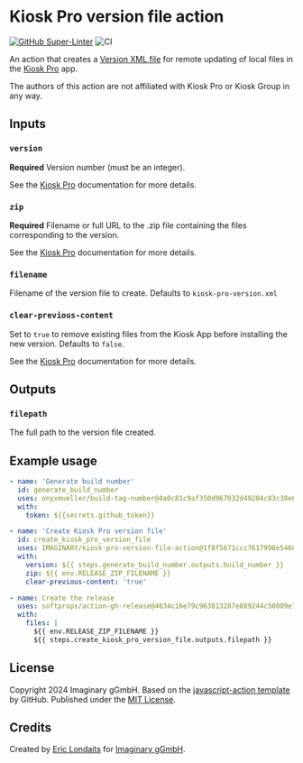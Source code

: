 # Kiosk Pro version file action

[![GitHub Super-Linter](https://github.com/actions/javascript-action/actions/workflows/linter.yml/badge.svg)](https://github.com/super-linter/super-linter)
![CI](https://github.com/actions/javascript-action/actions/workflows/ci.yml/badge.svg)

An action that creates a
[Version XML file](https://support.kioskgroup.com/article/1084-remote-update-of-local-files#xml)
for remote updating of local files in the
[Kiosk Pro](https://www.kioskgroup.com/pages/kiosk-pro-software) app.

The authors of this action are not affiliated with Kiosk Pro or Kiosk Group in
any way.

## Inputs

### `version`

**Required** Version number (must be an integer).

See the
[Kiosk Pro](https://support.kioskgroup.com/article/1084-remote-update-of-local-files#xml)
documentation for more details.

### `zip`

**Required** Filename or full URL to the .zip file containing the files
corresponding to the version.

See the
[Kiosk Pro](https://support.kioskgroup.com/article/1084-remote-update-of-local-files#xml)
documentation for more details.

### `filename`

Filename of the version file to create. Defaults to `kiosk-pro-version.xml`

### `clear-previous-content`

Set to `true` to remove existing files from the Kiosk App before installing the
new version. Defaults to `false`.

See the
[Kiosk Pro](https://support.kioskgroup.com/article/1084-remote-update-of-local-files#xml)
documentation for more details.

## Outputs

### `filepath`

The full path to the version file created.

## Example usage

```yaml
- name: 'Generate build number'
  id: generate_build_number
  uses: onyxmueller/build-tag-number@4a0c81c9af350d967032d49204c83c38e6b0c8e4
  with:
    token: ${{secrets.github_token}}

- name: 'Create Kiosk Pro version file'
  id: create_kiosk_pro_version_file
  uses: IMAGINARY/kiosk-pro-version-file-action@1f8f5671ccc7617998e5468aff5e89854bf10e3e
  with:
    version: ${{ steps.generate_build_number.outputs.build_number }}
    zip: ${{ env.RELEASE_ZIP_FILENAME }}
    clear-previous-content: 'true'

- name: Create the release
  uses: softprops/action-gh-release@4634c16e79c963813287e889244c50009e7f0981
  with:
    files: |
      ${{ env.RELEASE_ZIP_FILENAME }}
      ${{ steps.create_kiosk_pro_version_file.outputs.filepath }}
```

## License

Copyright 2024 Imaginary gGmbH. Based on the
[javascript-action template](https://github.com/actions/javascript-action) by
GitHub. Published under the [MIT License](LICENSE).

## Credits

Created by [Eric Londaits](https://github.com/elondaits) for
[Imaginary gGmbH](https://github.com/IMAGINARY/).
